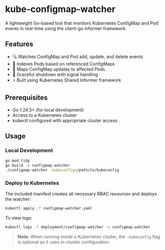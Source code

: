 # kube-configmap-watcher

A lightweight Go-based tool that monitors Kubernetes ConfigMap and Pod events in real-time using the client-go informer framework.

## Features

- 🔍 Watches ConfigMap and Pod add, update, and delete events
- 🔗 Indexes Pods based on referenced ConfigMaps
- 📌 Maps ConfigMap updates to affected Pods
- 🛑 Graceful shutdown with signal handling
- ⚡ Built using Kubernetes Shared Informer framework

## Prerequisites

- Go 1.24.5+ (for local development)
- Access to a Kubernetes cluster
- kubectl configured with appropriate cluster access

## Usage

### Local Development

```bash
go mod tidy
go build -o configmap-watcher
./configmap-watcher -kubeconfig=/path/to/kubeconfig
```

### Deploy to Kubernetes

The included manifest creates all necessary RBAC resources and deploys the watcher:

```bash
kubectl apply -f configmap-watcher.yaml
```

To view logs:

```bash
kubectl logs -f deployment/configmap-watcher -n configmap-watcher
```

> **Note:** When running inside a Kubernetes cluster, the `-kubeconfig` flag is optional as it uses in-cluster configuration.
